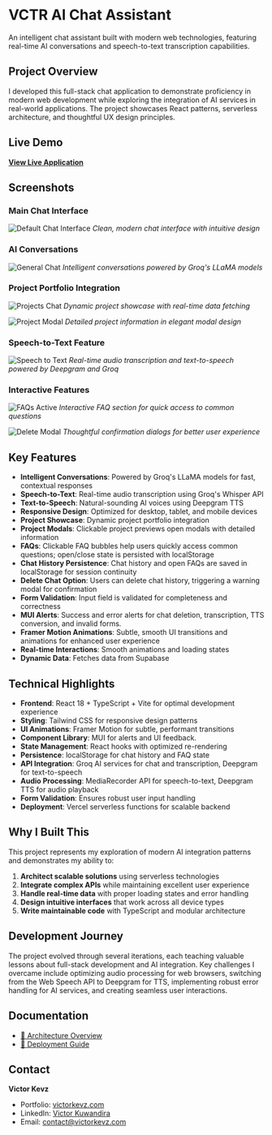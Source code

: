 # VCTR AI Chat Assistant

An intelligent chat assistant built with modern web technologies, featuring real-time AI conversations and speech-to-text transcription capabilities.

## Project Overview

I developed this full-stack chat application to demonstrate proficiency in modern web development while exploring the integration of AI services in real-world applications. The project showcases React patterns, serverless architecture, and thoughtful UX design principles.

## Live Demo

**[View Live Application](https://chatbot.victorkevz.com/)**

## Screenshots

### Main Chat Interface
![Default Chat Interface](/public/screenshots/default.png)
*Clean, modern chat interface with intuitive design*

### AI Conversations
![General Chat](/public/screenshots/general-chat.png)
*Intelligent conversations powered by Groq's LLaMA models*

### Project Portfolio Integration
![Projects Chat](/public/screenshots/projects-chat.png)
*Dynamic project showcase with real-time data fetching*

![Project Modal](/public/screenshots/project-modal.png)
*Detailed project information in elegant modal design*

### Speech-to-Text Feature
![Speech to Text](/public/screenshots/speech-to-text.png)
*Real-time audio transcription and text-to-speech powered by Deepgram and Groq*

### Interactive Features
![FAQs Active](/public/screenshots/faqs-active.png)
*Interactive FAQ section for quick access to common questions*

![Delete Modal](/public/screenshots/delete-modal.png)
*Thoughtful confirmation dialogs for better user experience*


## Key Features

- **Intelligent Conversations**: Powered by Groq's LLaMA models for fast, contextual responses
- **Speech-to-Text**: Real-time audio transcription using Groq's Whisper API
- **Text-to-Speech**: Natural-sounding AI voices using Deepgram TTS
- **Responsive Design**: Optimized for desktop, tablet, and mobile devices
- **Project Showcase**: Dynamic project portfolio integration
- **Project Modals**: Clickable project previews open modals with detailed information
- **FAQs**: Clickable FAQ bubbles help users quickly access common questions; open/close state is persisted with localStorage
- **Chat History Persistence**: Chat history and open FAQs are saved in localStorage for session continuity
- **Delete Chat Option**: Users can delete chat history, triggering a warning modal for confirmation
- **Form Validation**: Input field is validated for completeness and correctness
- **MUI Alerts**: Success and error alerts for chat deletion, transcription, TTS conversion, and invalid forms.
- **Framer Motion Animations**: Subtle, smooth UI transitions and animations for enhanced user experience
- **Real-time Interactions**: Smooth animations and loading states
- **Dynamic Data**: Fetches data from Supabase



## Technical Highlights

- **Frontend**: React 18 + TypeScript + Vite for optimal development experience
- **Styling**: Tailwind CSS for responsive design patterns
- **UI Animations**: Framer Motion for subtle, performant transitions
- **Component Library**: MUI for alerts and UI feedback.
- **State Management**: React hooks with optimized re-rendering
- **Persistence**: localStorage for chat history and FAQ state
- **API Integration**: Groq AI services for chat and transcription, Deepgram for text-to-speech
- **Audio Processing**: MediaRecorder API for speech-to-text, Deepgram TTS for audio playback
- **Form Validation**: Ensures robust user input handling
- **Deployment**: Vercel serverless functions for scalable backend

## Why I Built This

This project represents my exploration of modern AI integration patterns and demonstrates my ability to:

1. **Architect scalable solutions** using serverless technologies
2. **Integrate complex APIs** while maintaining excellent user experience
3. **Handle real-time data** with proper loading states and error handling
4. **Design intuitive interfaces** that work across all device types
5. **Write maintainable code** with TypeScript and modular architecture

## Development Journey

The project evolved through several iterations, each teaching valuable lessons about full-stack development and AI integration. Key challenges I overcame include optimizing audio processing for web browsers, switching from the Web Speech API to Deepgram for TTS, implementing robust error handling for AI services, and creating seamless user interactions.


## Documentation

- [📁 Architecture Overview](./ARCHITECTURE.md)
- [🚀 Deployment Guide](./DEPLOYMENT.md)

## Contact

**Victor Kevz**
- Portfolio: [victorkevz.com](https://victorkevz.com/)
- LinkedIn: [Victor Kuwandira](https://www.linkedin.com/in/victor-kuwandira/)
- Email: contact@victorkevz.com
